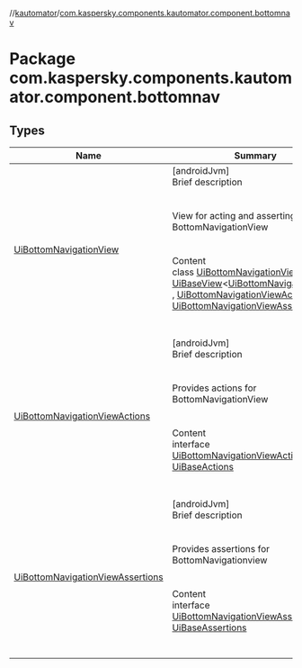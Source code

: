 //[kautomator](../index.md)/[com.kaspersky.components.kautomator.component.bottomnav](index.md)



# Package com.kaspersky.components.kautomator.component.bottomnav  


## Types  
  
|  Name|  Summary| 
|---|---|
| [UiBottomNavigationView](-ui-bottom-navigation-view/index.md)| [androidJvm]  <br>Brief description  <br><br><br>View for acting and asserting on BottomNavigationView<br><br>  <br>Content  <br>class [UiBottomNavigationView](-ui-bottom-navigation-view/index.md) : [UiBaseView](../com.kaspersky.components.kautomator.component.common.views/-ui-base-view/index.md)<[UiBottomNavigationView](-ui-bottom-navigation-view/index.md)> , [UiBottomNavigationViewActions](-ui-bottom-navigation-view-actions/index.md), [UiBottomNavigationViewAssertions](-ui-bottom-navigation-view-assertions/index.md)  <br><br><br>
| [UiBottomNavigationViewActions](-ui-bottom-navigation-view-actions/index.md)| [androidJvm]  <br>Brief description  <br><br><br>Provides actions for BottomNavigationView<br><br>  <br>Content  <br>interface [UiBottomNavigationViewActions](-ui-bottom-navigation-view-actions/index.md) : [UiBaseActions](../com.kaspersky.components.kautomator.component.common.actions/-ui-base-actions/index.md)  <br><br><br>
| [UiBottomNavigationViewAssertions](-ui-bottom-navigation-view-assertions/index.md)| [androidJvm]  <br>Brief description  <br><br><br>Provides assertions for BottomNavigationview<br><br>  <br>Content  <br>interface [UiBottomNavigationViewAssertions](-ui-bottom-navigation-view-assertions/index.md) : [UiBaseAssertions](../com.kaspersky.components.kautomator.component.common.assertions/-ui-base-assertions/index.md)  <br><br><br>

